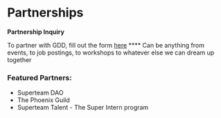 # Partnerships

**Partnership Inquiry**

To partner with GDD, fill out the form [here](https://forms.gle/vbTeezCcsZfNqzgA8) \*\*\*\* Can be anything from events, to job postings, to workshops to whatever else we can dream up together

### **Featured Partners:**

* Superteam DAO
* The Phoenix Guild
* Superteam Talent - The Super Intern program
